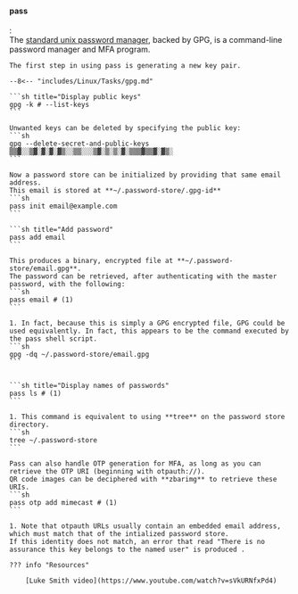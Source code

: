 #### pass
:   
    The [standard unix password manager](https://www.passwordstore.org/), backed by GPG, is a command-line password manager and MFA program.

    The first step in using pass is generating a new key pair. 
    
    --8<-- "includes/Linux/Tasks/gpg.md"

    ```sh title="Display public keys"
    gpg -k # --list-keys
    ```

    Unwanted keys can be deleted by specifying the public key:
    ```sh
    gpg --delete-secret-and-public-keys ▒▒▓░░▒▓░▓░▓░▓▒░░▒▒░░░▒▓░▒░▒░▓░▒▒▒▓▒▒▓░▓▒░
    ```

    Now a password store can be initialized by providing that same email address.
    This email is stored at **~/.password-store/.gpg-id**
    ```sh
    pass init email@example.com
    ```

    ```sh title="Add password"
    pass add email
    ```

    This produces a binary, encrypted file at **~/.password-store/email.gpg**.
    The password can be retrieved, after authenticating with the master password, with the following:
    ```sh
    pass email # (1)
    ```

    1. In fact, because this is simply a GPG encrypted file, GPG could be used equivalently. In fact, this appears to be the command executed by the pass shell script.
    ```sh
    gpg -dq ~/.password-store/email.gpg
    ```


    ```sh title="Display names of passwords"
    pass ls # (1)
    ```

    1. This command is equivalent to using **tree** on the password store directory.
    ```sh
    tree ~/.password-store
    ```

    Pass can also handle OTP generation for MFA, as long as you can retrieve the OTP URI (beginning with otpauth://). 
    QR code images can be deciphered with **zbarimg** to retrieve these URIs.
    ```sh
    pass otp add mimecast # (1)
    ```

    1. Note that otpauth URLs usually contain an embedded email address, which must match that of the intialized password store.
    If this identity does not match, an error that read "There is no assurance this key belongs to the named user" is produced .

    ??? info "Resources"

        [Luke Smith video](https://www.youtube.com/watch?v=sVkURNfxPd4)
